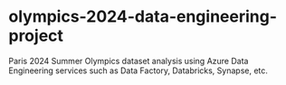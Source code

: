 # olympics-2024-data-engineering-project
Paris 2024 Summer Olympics dataset analysis using Azure Data Engineering services such as Data Factory, Databricks, Synapse, etc.
